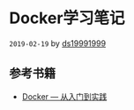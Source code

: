 # Docker学习笔记
`2019-02-19` by [ds19991999](https://github.com/ds19991999)

## 参考书籍
* [Docker — 从入门到实践](https://github.com/yeasy/docker_practice)
